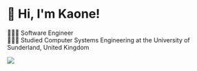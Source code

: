 # 👋 Hi, I'm Kaone!
👩🏻‍💻 Software Engineer<br/>
👩🏻‍🎓 Studied Computer Systems Engineering at the University of Sunderland, United Kingdom<br/>

<!-- GitHub stats from https://github.com/anuraghazra/github-readme-stats -->
![](https://github-readme-stats.vercel.app/api?username=IzzyDevOps&theme=radical&hide_border=false&include_all_commits=true&count_private=true)<br/>
